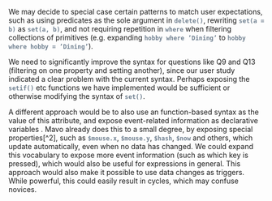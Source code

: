 We may decide to special case certain patterns to match user
expectations, such as using predicates as the sole argument in
**<span style="color: slategray">`delete()`</span>**, rewriting
**<span style="color: slategray">`set(a = b)`</span>** as
**<span style="color: slategray">`set(a, b)`</span>**, and not requiring
repetition in **<span style="color: slategray">`where`</span>** when
filtering collections of primitives (e.g. expanding
**<span style="color: slategray">`hobby where ’Dining’`</span>** to
**<span style="color: slategray">`hobby where hobby = ’Dining’`</span>**).

We need to significantly improve the syntax for questions like Q9 and
Q13 (filtering on one property and setting another), since our user
study indicated a clear problem with the current syntax. Perhaps
exposing the **<span style="color: slategray">`setif()`</span>** etc
functions we have implemented would be sufficient or otherwise modifying
the syntax of **<span style="color: slategray">`set()`</span>**.

A different approach would be to also use an function-based syntax as
the value of this attribute, and expose event-related information as
declarative variables . Mavo already does this to a small degree, by
exposing special properties[^2], such as
**<span style="color: slategray">`$mouse.x`</span>**,
**<span style="color: slategray">`$mouse.y`</span>**,
**<span style="color: slategray">`$hash`</span>**,
**<span style="color: slategray">`$now`</span>** and others, which
update automatically, even when no data has changed. We could expand
this vocabulary to expose more event information (such as which key is
pressed), which would also be useful for expressions in general. This
approach would also make it possible to use data changes as triggers.
While powerful, this could easily result in cycles, which may confuse
novices.